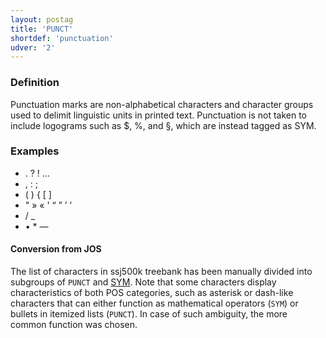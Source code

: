 ```yaml
---
layout: postag
title: 'PUNCT'
shortdef: 'punctuation'
udver: '2'
---
```

### Definition

Punctuation marks are non-alphabetical characters and character groups used to delimit linguistic units in printed text. Punctuation is not taken to include logograms such as $, %, and §, which are instead tagged as SYM.

### Examples

* . ? ! …
* , : ;
* ( ) {  [ ]
* " » « ' “ ” ’ ‘
* / _
* • * —

#### Conversion from JOS

The list of characters in ssj500k treebank has been manually divided into subgroups of `PUNCT` and [SYM](SYM). Note that some characters display characteristics of both POS categories, such as asterisk or dash-like characters that can either function as mathematical operators (`SYM`) or bullets in itemized lists (`PUNCT`). In case of such ambiguity, the more common function was chosen. 
<!-- Interlanguage links updated Čt lis 12 09:42:56 CET 2020 -->
